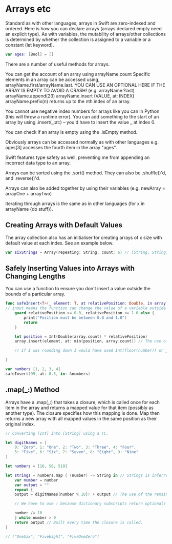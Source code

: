 # Arrays etc

Standard as with other languages, arrays in Swift are zero-indexed and ordered. Here is how you can declare arrays (arrays declared empty need an explicit type). As with variables, the mutability of arrays/other collections is determined by whether the collection is assigned to a variable or a constant (let keyword).

```swift
var ages: [Bool] = []
```

There are a number of useful methods for arrays.

You can get the account of an array using arrayName.count
Specific elements in an array can be accessed using, arrayName.first/arrayName.last. YOU CAN USE AN OPTIONAL HERE IF THE ARRAY IS EMPTY TO AVOID A CRASH! (e.g. arrayName.?last)
arrayName.append(23)
arrayName.insert (VALUE, at: INDEX)
arrayName.prefix(n) returns up to the nth index of an array.

You cannot use negative index numbers for arrays like you can in Python (this will throw a runtime error). You can add something to the start of an array by using .insert(_:at:) – you'd have to insert the value _ at index 0.

You can check if an array is empty using the .isEmpty method.

Obviously arrays can be accessed normally as with other languages e.g. ages[3] accesses the fourth item in the array "ages".

Swift features type safety as well, preventing me from appending an incorrect data type to an array.

Arrays can be sorted using the .sort() method. They can also be .shuffle()'d, and .reverse()'d.

Arrays can also be added together by using their variables (e.g. newArray = arrayOne + arrayTwo)

Iterating through arrays is the same as in other languages (for x in arrayName {do stuff}).

## Creating Arrays with Default Values

The array collection also has an initialiser for creating arrays of x size with default value at each index. See an example below.

```swift
var sixStrings = Array(repeating: String, count: 6) // [String, String, String, String, String, String]
```

## Safely Inserting Values into Arrays with Changing Lengths

You can use a function to ensure you don't insert a value outside the bounds of a particular array.

```swift
func safeInsert<T>(_ element: T, at relativePosition: Double, in array: inout [T]) { // use of generics here ensures that the type of the argument element matches the type of the array
// inout means the function can change the value of a variable outside the scope of the function and this change persists. You must use & before the name of an inout variable.
    guard relativePosition >= 0.0, relativePosition <= 1.0 else {
        print("Position must be between 0.0 and 1.0")
        return
    }

    let position = Int(Double(array.count) * relativePosition)
    array.insert(element, at: min(position, array.count)) // The use of min here is a safety feature that makes sure the array is inserted at a position that is the lesser of the two values (position or array.count).

    // If I was rounding down I would have used Int(floor(number)) or just Int(number) to truncate decimal points.

}

var numbers [1, 2, 3, 4]
safeInsert(99, at: 0.5, in: &numbers)
```

## .map(_:) Method

Arrays have a .map(_:) that takes a closure, which is called once for each item in the array and returns a mapped value for that item (possibly as another type). The closure specifies how this mapping is done. Map then returns a new array with all mapped values in the same position as their original index.

```swift
// Converting [Int] into [String] using a TC.

let digitNames = [
    0: "Zero", 1: "One", 2: "Two", 3: "Three", 4: "Four",
    5: "Five", 6: "Six", 7: "Seven", 8: "Eight", 9: "Nine"
]

let numbers = [16, 58, 510]

let strings = numbers.map { (number) -> String in // Strings is inferred to be of type [String]
    var number = number
    var output = ""
    repeat {
    output = digitNames[number % 10]! + output // The use of the remainder operator here allows you to use the digit returned to lookup an appropriate string in the digitNames dictionary, the remainder will be the last number (e.g. 16 % 10 = 6 -> 6 is the remainder.)

    // We have to use ! because dictionary subscripts return optionals as the lookup can fail if the key doesn't exist.

    number /= 10
    } while number > 0
    return output // Built every time the closure is called.
}

// ["OneSix", "FiveEight", "FiveOneZero"]
```